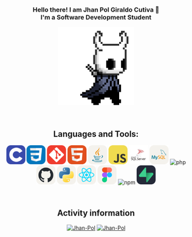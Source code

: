 <p align="center">
    <h3 align="center">Hello there! I am Jhan Pol Giraldo Cutiva 👋 <br> I'm a Software Development Student</h3>
    
</p>

<p align="center">
  
  <img src="https://raw.githubusercontent.com/TanZng/TanZng/master/assets/hollor_knight3.gif" width="200"/>
</p>
<br>
<h2 align="center">Languages and Tools:</h2>
<p align= "center" >  <img src="https://github.com/tandpfun/skill-icons/blob/main/icons/C.svg" alt="c" width="50" height="50"/>  <img src="https://github.com/tandpfun/skill-icons/blob/main/icons/CSS.svg" alt="css3" width="50" height="50"/> <img src="https://github.com/tandpfun/skill-icons/blob/main/icons/Git.svg" alt="git" width="50" height="50"/>   <img src="https://github.com/tandpfun/skill-icons/blob/main/icons/HTML.svg" alt="html5" width="50" height="50"/> <img src="https://github.com/tandpfun/skill-icons/blob/main/icons/Java-Light.svg" alt="java" width="50" height="50"/> <img src="https://github.com/tandpfun/skill-icons/blob/main/icons/JavaScript.svg" alt="javascript" width="50" height="50"/>  <img src="https://github.com/Scar1109/skill-icons/blob/Scar1109/icons/microsoftSQL.svg" alt="mssql" width="50" height="50"/> <img src="https://github.com/tandpfun/skill-icons/blob/main/icons/MySQL-Light.svg" alt="mysql" width="50" height="50"/>  <img src="https://github.com/Scar1109/skill-icons/blob/Scar1109/icons/PHP-Light.svg" alt="php" width="50" height="50"/> <img src="https://github.com/tandpfun/skill-icons/blob/main/icons/Github-Light.svg" alt="github" width="50" height="50"/> <img src= "https://github.com/tandpfun/skill-icons/blob/main/icons/Python-Light.svg" alt="python" width="50" height="50"/> <img src="https://github.com/tandpfun/skill-icons/blob/main/icons/React-Light.svg" alt="react" width="50" height="50"/> <img src="https://github.com/tandpfun/skill-icons/blob/main/icons/Figma-Light.svg" alt="figma" width="50" height="50"/> <img src="https://github.com/tandpfun/skill-icons/blob/main/icons/Npm-Light.svg" alt="npm"  width="50" height="50"/> <img src="https://github.com/tandpfun/skill-icons/blob/main/icons/Supabase-Dark.svg" alt= "supabase"  width="50" height="50" /> </p>
<br>
<h2 align="center"> Activity information</h2>
<p align="center">
    <a href="https://github.com/Jhan-Pol"><img src="https://github-profile-summary-cards.vercel.app/api/cards/profile-details?username=Jhan-Pol&theme=tokyonight&hide_border=true"  width="520" alt="Jhan-Pol"/></a>
<a href="https://github.com/Jhan-Pol"><img src="https://github-readme-stats.vercel.app/api/top-langs?username=Jhan-Pol&show_icons=true&locale=en&layout=compact&theme=tokyonight" width="320"  alt="Jhan-Pol"/></a>
</p>

